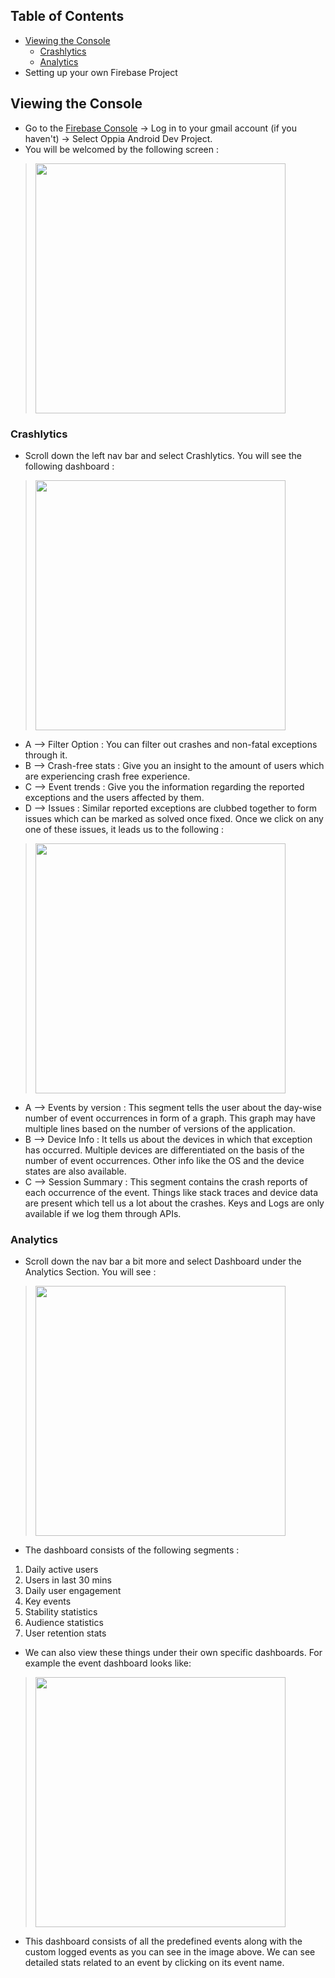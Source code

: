 ## Table of Contents 
* [Viewing the Console](#viewing-the-console) 
  * [Crashlytics](#crashlytics)
  * [Analytics](#analytics)
* Setting up your own Firebase Project 
## Viewing the Console 
* Go to the [Firebase Console](https://console.firebase.google.com) -> Log in to your gmail account (if you haven't) -> Select Oppia Android Dev Project. 
* You will be welcomed by the following screen :
> <img src= "https://user-images.githubusercontent.com/53938155/85128849-b8c06b00-b24f-11ea-97ee-9d53e318cad3.png" height="400">
### Crashlytics
* Scroll down the left nav bar and select Crashlytics. You will see the following dashboard : 
> <img src= "https://user-images.githubusercontent.com/53938155/85131503-911fd180-b254-11ea-9cd0-a130962eb26a.png" height="400">
* A --> Filter Option : You can filter out crashes and non-fatal exceptions through it. 
* B --> Crash-free stats : Give you an insight to the amount of users which are experiencing crash free experience. 
* C --> Event trends : Give you the information regarding the reported exceptions and the users affected by them. 
* D --> Issues : Similar reported exceptions are clubbed together to form issues which can be marked as solved once fixed. Once we click on any one of these issues, it leads us to the following : 
> <img src= "https://user-images.githubusercontent.com/53938155/85132389-5028bc80-b256-11ea-8033-938964d245b9.png" height="400"> 
* A --> Events by version : This segment tells the user about the day-wise number of event occurrences in form of a graph. This graph may have multiple lines based on the number of versions of the application. 
* B --> Device Info : It tells us about the devices in which that exception has occurred. Multiple devices are differentiated on the basis of the number of event occurrences. Other info like the OS and the device states are also available. 
* C --> Session Summary : This segment contains the crash reports of each occurrence of the event. Things like stack traces and device data are present which tell us a lot about the crashes. Keys and Logs are only available if we log them through APIs.  
### Analytics
* Scroll down the nav bar a bit more and select Dashboard under the Analytics Section. You will see : 
> <img src= "https://user-images.githubusercontent.com/53938155/85136106-c16b6e00-b25c-11ea-9594-87fbc93a0a83.gif" height="400">
* The dashboard consists of the following segments : 
1. Daily active users
1. Users in last 30 mins
1. Daily user engagement
1. Key events 
1. Stability statistics
1. Audience statistics 
1. User retention stats
* We can also view these things under their own specific dashboards. For example the event dashboard looks like: 
> <img src= "https://user-images.githubusercontent.com/53938155/85137774-55d6d000-b25f-11ea-939d-bc6149533362.png" height="400"> 
* This dashboard consists of all the predefined events along with the custom logged events as you can see in the image above. We can see detailed stats related to an event by clicking on its event name.  
